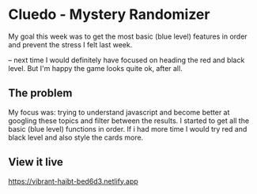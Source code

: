 # Cluedo - Mystery Randomizer

My goal this week was to get the most basic (blue level) features in order and prevent the stress I felt last week. 
 
– next time I would definitely have focused on heading the red and black level. But I'm happy the game looks quite ok, after all. 

## The problem

My focus was: trying to understand javascript and become better at googling these topics and filter between the results. I started to get all the basic (blue level) functions in order. 
If i had more time I would try red and black level and also style the cards more.  


## View it live

https://vibrant-haibt-bed6d3.netlify.app
